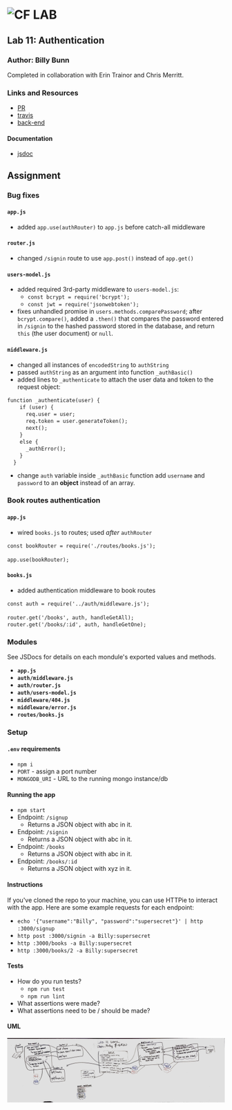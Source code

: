 ![CF](http://i.imgur.com/7v5ASc8.png) LAB
=================================================

<!-- LINKS -->
<!-- Replace the link for each in brackets below -->
<!-- PR (working into submission) -->
[1]: https://github.com/401-advanced-javascript-billybunn/lab-11/pull/1
<!-- travis build -->
[2]: https://travis-ci.com/401-advanced-javascript-billybunn/lab-11/builds/106651934
<!-- back-end -->
[3]: https://billybunn-401-lab-11.herokuapp.com/
<!-- front-end -->
[4]: http://xyz.com
<!-- swagger -->
[5]: http://xyz.com
<!-- jsdoc-->
[6]: https://billybunn-401-lab-11.herokuapp.com/docs/ 

## Lab 11: Authentication

### Author: Billy Bunn
Completed in collaboration with Erin Trainor and Chris Merritt.

### Links and Resources
* [PR][1]
* [travis][2]
* [back-end][3] <!-- (when applicable) -->
<!-- * [front-end][4] (when applicable) -->

#### Documentation
<!-- API assignments only -->
<!-- * [swagger][5] -->
<!-- (All assignments) -->
* [jsdoc][6]

## Assignment
### Bug fixes
#### `app.js`
* added `app.use(authRouter)` to `app.js` before catch-all middleware
#### `router.js`
* changed `/signin` route to use `app.post()` instead of `app.get()`
#### `users-model.js`
* added required 3rd-party middleware to `users-model.js`:
   * `const bcrypt = require('bcrypt');`
   * `const jwt = require('jsonwebtoken');`
* fixes unhandled promise in `users.methods.comparePassword`; after `bcrypt.compare()`, added a `.then()` that compares the password entered in `/signin` to the hashed password stored in the database, and return `this` (the user document) or `null`.
#### `middleware.js`
* changed all instances of `encodedString` to `authString`
* passed `authString` as an argument into function `_authBasic()`
* added lines to `_authenticate` to attach the user data and token to the request object:
```
function _authenticate(user) {
    if (user) {
      req.user = user;
      req.token = user.generateToken();
      next();
    }
    else {
      _authError();
    }
  }
```
* change `auth` variable inside `_authBasic` function add `username` and `password` to an **object** instead of an array.

### Book routes authentication
#### `app.js`
* wired `books.js` to routes; used _after_ `authRouter`
```
const bookRouter = require('./routes/books.js');

app.use(bookRouter);
```
#### `books.js`
* added authentication middleware to book routes
```
const auth = require('../auth/middleware.js');

router.get('/books', auth, handleGetAll);
router.get('/books/:id', auth, handleGetOne);
```


### Modules
See JSDocs for details on each mondule's exported values and methods.
* **`app.js`**
* **`auth/middleware.js`**
* **`auth/router.js`**
* **`auth/users-model.js`**
* **`middleware/404.js`**
* **`middleware/error.js`**
* **`routes/books.js`**

### Setup
#### `.env` requirements
* `npm i`
* `PORT` - assign a port number
* `MONGODB_URI` - URL to the running mongo instance/db


#### Running the app
* `npm start`
* Endpoint: `/signup`
  * Returns a JSON object with abc in it.
* Endpoint: `/signin`
  * Returns a JSON object with abc in it.
* Endpoint: `/books`
  * Returns a JSON object with abc in it.
* Endpoint: `/books/:id`
  * Returns a JSON object with xyz in it.

#### Instructions
If you've cloned the repo to your machine, you can use HTTPie to interact with the app. Here are some example requests for each endpoint:
* `echo '{"username":"Billy", "password":"supersecret"}' | http :3000/signup`
* `http post :3000/signin -a Billy:supersecret`
* `http :3000/books -a Billy:supersecret`
* `http :3000/books/2 -a Billy:supersecret`
  
#### Tests
* How do you run tests?
  * `npm run test`
  * `npm run lint`
* What assertions were made?
* What assertions need to be / should be made?

#### UML
![UML diagram](./assets/uml-diagram.jpg)
